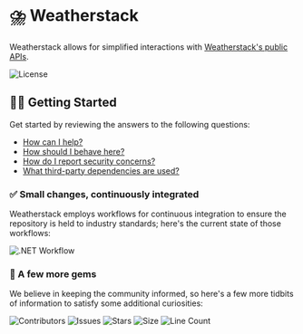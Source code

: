 # ⛈️ Weatherstack

Weatherstack allows for simplified interactions with [Weatherstack's public APIs](https://weatherstack.com/documentation).

![License](https://img.shields.io/github/license/tacosontitan/Weatherstack?logo=github&style=for-the-badge)

## 💁‍♀️ Getting Started

Get started by reviewing the answers to the following questions:

- [How can I help?](./CONTRIBUTING.md)
- [How should I behave here?](./CODE_OF_CONDUCT.md)
- [How do I report security concerns?](./SECURITY.md)
- [What third-party dependencies are used?](./NOTICES.md)

### ✅ Small changes, continuously integrated

Weatherstack employs workflows for continuous integration to ensure the repository is held to industry standards; here's the current state of those workflows:

![.NET Workflow](https://img.shields.io/github/actions/workflow/status/tacosontitan/Weatherstack/build.yml?label=Build%20and%20Test&logo=dotnet&style=for-the-badge)

### 💎 A few more gems

We believe in keeping the community informed, so here's a few more tidbits of information to satisfy some additional curiosities:

![Contributors](https://img.shields.io/github/contributors/tacosontitan/Weatherstack?logo=github&style=for-the-badge)
![Issues](https://img.shields.io/github/issues/tacosontitan/Weatherstack?logo=github&style=for-the-badge)
![Stars](https://img.shields.io/github/stars/tacosontitan/Weatherstack?logo=github&style=for-the-badge)
![Size](https://img.shields.io/github/languages/code-size/tacosontitan/Weatherstack?logo=github&style=for-the-badge)
![Line Count](https://img.shields.io/tokei/lines/github/tacosontitan/Weatherstack?logo=github&style=for-the-badge)
